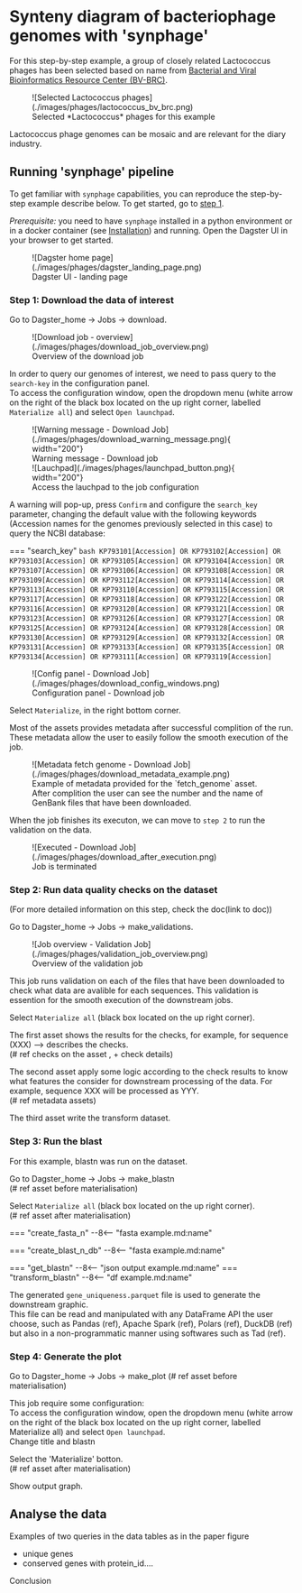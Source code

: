 # Synteny diagram of bacteriophage genomes with 'synphage'

For this step-by-step example, a group of closely related Lactococcus phages has been selected based on name from [Bacterial and Viral Bioinformatics Resource Center (BV-BRC)](https://www.bv-brc.org/view/GenomeList/?eq(genome_name,phage)#view_tab=genomes&filter=keyword(Lactococcus)).  

<figure markdown="span">
    ![Selected Lactococcus phages](./images/phages/lactococcus_bv_brc.png)
    <figcaption>Selected *Lactococcus* phages for this example</figcaption>
</figure>  

Lactococcus phage genomes can be mosaic and are relevant for the diary industry.  

## Running 'synphage' pipeline  

To get familiar with `synphage` capabilities, you can reproduce the step-by-step example describe below. To get started, go to [step 1](#step1-phage-example).  

*Prerequisite:* you need to have `synphage` installed in a python environment or in a docker container (see [Installation](installation.md#pip-install)) and running. Open the Dagster UI in your browser to get started.
<figure markdown="span">
    ![Dagster home page](./images/phages/dagster_landing_page.png)
    <figcaption>Dagster UI - landing page</figcaption>
</figure>


### Step 1: Download the data of interest <a id="step1-phage-example"></a>

Go to Dagster_home -> Jobs -> download.  
<figure markdown="span">
    ![Download job - overview](./images/phages/download_job_overview.png)
    <figcaption>Overview of the download job</figcaption>
</figure>

In order to query our genomes of interest, we need to pass query to the `search-key` in the configuration panel.  
To access the configuration window, open the dropdown menu (white arrow on the right of the black box located on the up right corner, labelled `Materialize all`) and select `Open launchpad`.  
<figure markdown="span">
    ![Warning message - Download Job](./images/phages/download_warning_message.png){ width="200"}
    <figcaption>Warning message - Download job</figcaption>
    ![Lauchpad](./images/phages/launchpad_button.png){ width="200"}
    <figcaption>Access the lauchpad to the job configuration</figcaption>
</figure>

A warning will pop-up, press `Confirm` and configure the `search_key` parameter, changing the default value with the following keywords (Accession names for the genomes previously selected in this case) to query the NCBI database:  

=== "search_key"
    ``` bash
    KP793101[Accession] OR KP793102[Accession] OR KP793103[Accession] OR KP793105[Accession] OR KP793104[Accession] OR KP793107[Accession] OR KP793106[Accession] OR KP793108[Accession] OR KP793109[Accession] OR KP793112[Accession] OR KP793114[Accession] OR KP793113[Accession] OR KP793110[Accession] OR KP793115[Accession] OR KP793117[Accession] OR KP793118[Accession] OR KP793122[Accession] OR KP793116[Accession] OR KP793120[Accession] OR KP793121[Accession] OR KP793123[Accession] OR KP793126[Accession] OR KP793127[Accession] OR KP793125[Accession] OR KP793124[Accession] OR KP793128[Accession] OR KP793130[Accession] OR KP793129[Accession] OR KP793132[Accession] OR KP793131[Accession] OR KP793133[Accession] OR KP793135[Accession] OR KP793134[Accession] OR KP793111[Accession] OR KP793119[Accession]
    ```

<figure markdown="span">
    ![Config panel - Download Job](./images/phages/download_config_windows.png)
    <figcaption>Configuration panel - Download job</figcaption>
</figure>

Select `Materialize`, in the right bottom corner.  

Most of the assets provides metadata after successful complition of the run. These metadata allow the user to easily follow the smooth execution of the job.
<figure markdown="span">
    ![Metadata fetch genome - Download Job](./images/phages/download_metadata_example.png)
    <figcaption>Example of metadata provided for the `fetch_genome` asset. After complition the user can see the number and the name of GenBank files that have been downloaded.</figcaption>
</figure>

When the job finishes its executon, we can move to `step 2` to run the validation on the data.
<figure markdown="span">
    ![Executed - Download Job](./images/phages/download_after_execution.png)
    <figcaption>Job is terminated</figcaption>
</figure>


### Step 2: Run data quality checks on the dataset

(For more detailed information on this step, check the doc(link to doc))  

Go to Dagster_home -> Jobs -> make_validations.  
<figure markdown="span">
    ![Job overview - Validation Job](./images/phages/validation_job_overview.png)
    <figcaption>Overview of the validation job</figcaption>
</figure>
This job runs validation on each of the files that have been downloaded to check what data are avalible for each sequences.
This validation is essention for the smooth execution of the downstream jobs.  

Select `Materialize all` (black box located on the up right corner).  

The first asset shows the results for the checks, for example, for sequence (XXX) --> describes the checks.  
(# ref checks on the asset , + check details)
 
The second asset apply some logic according to the check results to know what features the consider for downstream processing of the data. For example, sequence XXX will be processed as YYY.  
(# ref metadata assets)

The third asset write the transform dataset.  


### Step 3: Run the blast

For this example, blastn was run on the dataset.  

Go to Dagster_home -> Jobs -> make_blastn  
(# ref asset before materialisation)

Select `Materialize all` (black box located on the up right corner).  
(# ref asset after materialisation)

=== "create_fasta_n"
    --8<-- "fasta example.md:name"

=== "create_blast_n_db"
--8<-- "fasta example.md:name"

=== "get_blastn"
--8<-- "json output example.md:name"
=== "transform_blastn"
--8<-- "df example.md:name"

The generated `gene_uniqueness.parquet` file is used to generate the downstream graphic.  
This file can be read and manipulated with any DataFrame API the user choose, such as Pandas (ref), Apache Spark (ref), Polars (ref), DuckDB (ref) but also in a non-programmatic manner using softwares such as Tad (ref).  


### Step 4: Generate the plot

Go to Dagster_home -> Jobs -> make_plot
(# ref asset before materialisation)

This job require some configuration:   
To access the configuration window, open the dropdown menu (white arrow on the right of the black box located on the up right corner, labelled Materialize all) and select `Open launchpad`.  
Change title and blastn   

Select the 'Materialize' botton.   
(# ref asset after materialisation)

Show output graph.  


## Analyse the data

Examples of two queries in the data tables as in the paper figure
- unique genes
- conserved genes with protein_id....


Conclusion


